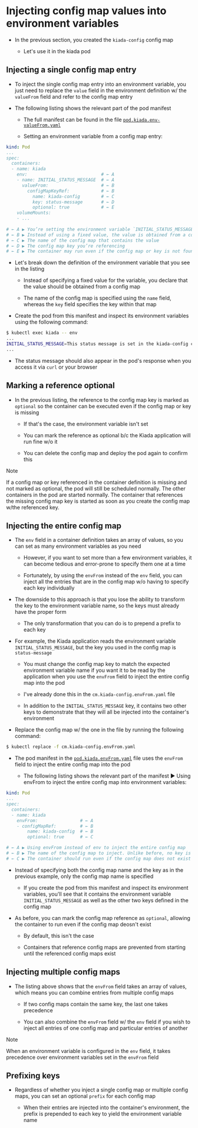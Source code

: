 # Injecting config map values into environment variables

* In the previous section, you created the `kiada-config` config map

  * Let's use it in the kiada pod

## Injecting a single config map entry

* To inject the single config map entry into an environment variable, you just need to replace the `value` field in the environment definition w/ the `valueFrom` field and refer to the config map entry

* The following listing shows the relevant part of the pod manifest

  * The full manifest can be found in the file [`pod.kiada.env-valueFrom.yaml`](pod.kiada.env-valueFrom.yaml)

  * Setting an environment variable from a config map entry:

```yaml
kind: Pod
...
spec:
  containers:
  - name: kiada
    env:                            # ← A
    - name: INITIAL_STATUS_MESSAGE  # ← A
      valueFrom:                    # ← B
        configMapKeyRef:            # ← B
          name: kiada-config        # ← C
          key: status-message       # ← D
          optional: true            # ← E
    volumeMounts:
    - ...
  
# ← A ▶︎ You’re setting the environment variable `INITIAL_STATUS_MESSAGE`.
# ← B ▶︎ Instead of using a fixed value, the value is obtained from a config map key
# ← C ▶︎ The name of the config map that contains the value
# ← D ▶︎ The config map key you’re referencing
# ← E ▶︎ The container may run even if the config map or key is not found
```

* Let's break down the definition of the environment variable that you see in the listing

  * Instead of specifying a fixed value for the variable, you declare that the value should be obtained from a config map

  * The name of the config map is specified using the `name` field, whereas the `key` field specifies the key within that map

* Create the pod from this manifest and inspect its environment variables using the following command:

```zsh
$ kubectl exec kiada -- env
...
INITIAL_STATUS_MESSAGE=This status message is set in the kiada-config config map
...
```

* The status message should also appear in the pod's response when you access it via `curl` or your browser

## Marking a reference optional

* In the previous listing, the reference to the config map key is marked as `optional` so the container can be executed even if the config map or key is missing

  * If that's the case, the environment variable isn't set

  * You can mark the reference as optional b/c the Kiada application will run fine w/o it

  * You can delete the config map and deploy the pod again to confirm this

> [!NOTE]
> 
> If a config map or key referenced in the container definition is missing and not marked as optional, the pod will still be scheduled normally. The other containers in the pod are started normally. The container that references the missing config map key is started as soon as you create the config map w/the referenced key.

## Injecting the entire config map

* The `env` field in a container definition takes an array of values, so you can set as many environment variables as you need

  * However, if you want to set more than a few environment variables, it can become tedious and error-prone to specify them one at a time

  * Fortunately, by using the `envFrom` instead of the `env` field, you can inject all the entries that are in the config map w/o having to specify each key individually

* The downside to this approach is that you lose the ability to transform the key to the environment variable name, so the keys must already have the proper form

  * The only transformation that you can do is to prepend a prefix to each key

* For example, the Kiada application reads the environment variable `INITIAL_STATUS_MESSAGE`, but the key you used in the config map is `status-message`

  * You must change the config map key to match the expected environment variable name if you want it to be read by the application when you use the `envFrom` field to inject the entire config map into the pod

  * I've already done this in the `cm.kiada-config.envFrom.yaml` file

  * In addition to the `INITIAL_STATUS_MESSAGE` key, it contains two other keys to demonstrate that they will all be injected into the container's environment

* Replace the config map w/ the one in the file by running the following command:

```zsh
$ kubectl replace -f cm.kiada-config.envFrom.yaml
```

* The pod manifest in the [`pod.kiada.envFrom.yaml`](pod.kiada.envFrom.yaml) file uses the `envFrom` field to inject the entire config map into the pod

  * The following listing shows the relevant part of the manifest ▶︎ Using envFrom to inject the entire config map into environment variables:

```yaml
kind: Pod
...
spec:
  containers:
  - name: kiada
    envFrom:                # ← A
    - configMapRef:         # ← B
        name: kiada-config  # ← B
        optional: true      # ← C

# ← A ▶︎ Using envFrom instead of env to inject the entire config map
# ← B ▶︎ The name of the config map to inject. Unlike before, no key is specified.
# ← C ▶︎ The container should run even if the config map does not exist
```

* Instead of specifying both the config map name and the key as in the previous example, only the config map name is specified

  * If you create the pod from this manifest and inspect its environment variables, you'll see that it contains the environment variable `INITIAL_STATUS_MESSAGE` as well as the other two keys defined in the config map

* As before, you can mark the config map reference as `optional`, allowing the container to run even if the config map deosn't exist

  * By default, this isn't the case

  * Containers that reference config maps are prevented from starting until the referenced config maps exist

## Injecting multiple config maps

* The listing above shows that the `envFrom` field takes an array of values, which means you can combine entries from multiple config maps

  * If two config maps contain the same key, the last one takes precedence

  * You can also combine the `envFrom` field w/ the `env` field if you wish to inject all entries of one config map and particular entries of another

> [!NOTE]
> 
> When an environment variable is configured in the `env` field, it takes precedence over environment variables set in the `envFrom` field

## Prefixing keys

* Regardless of whether you inject a single config map or multiple config maps, you can set an optional `prefix` for each config map

  * When their entries are injected into the container's environment, the prefix is prepended to each key to yield the environment variable name
